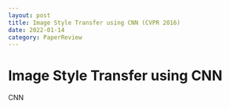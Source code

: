 ```yaml
---
layout: post
title: Image Style Transfer using CNN (CVPR 2016)
date: 2022-01-14
category: PaperReview
---
```



# Image Style Transfer using CNN

CNN 
